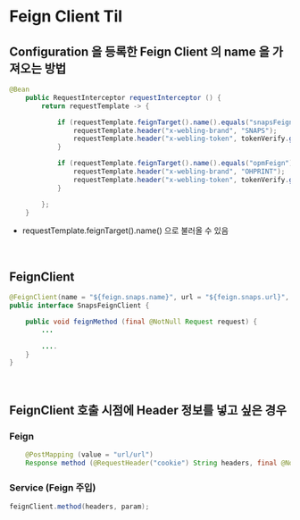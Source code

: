# Feign Client Til

## Configuration 을 등록한 Feign Client 의 name 을 가져오는 방법

```java
@Bean
    public RequestInterceptor requestInterceptor () {
        return requestTemplate -> {

            if (requestTemplate.feignTarget().name().equals("snapsFeign")){
                requestTemplate.header("x-webling-brand", "SNAPS");
                requestTemplate.header("x-webling-token", tokenVerify.generateToken(BrandCode.SNAPS, Instant.now().getEpochSecond(), ApiConstants.API_TYPE_FEIGN_ORDER));
            }

            if (requestTemplate.feignTarget().name().equals("opmFeign")) {
                requestTemplate.header("x-webling-brand", "OHPRINT");
                requestTemplate.header("x-webling-token", tokenVerify.generateToken(BrandCode.OHPRINTME, Instant.now().getEpochSecond(), ApiConstants.API_TYPE_FEIGN_ORDER));
            }

        };
    }
```

- requestTemplate.feignTarget().name() 으로 불러올 수 있음

<br>

## FeignClient

```java
@FeignClient(name = "${feign.snaps.name}", url = "${feign.snaps.url}", configuration = {FeignHeaderConfiguration.class})
public interface SnapsFeignClient {

    public void feignMethod (final @NotNull Request request) {
        ...

        ....
    }
} 

```

<br>

## FeignClient 호출 시점에 Header 정보를 넣고 싶은 경우

### Feign

```java
    @PostMapping (value = "url/url")
    Response method (@RequestHeader("cookie") String headers, final @NotBlank String param);
```

### Service (Feign 주입)

```java
feignClient.method(headers, param);
```